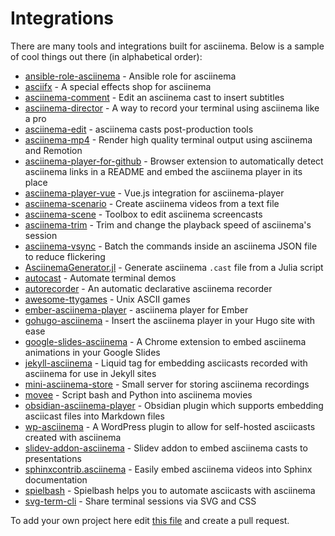 # Integrations

There are many tools and integrations built for asciinema. Below is a sample of
cool things out there (in alphabetical order):

- [ansible-role-asciinema](https://github.com/darkwizard242/ansible-role-asciinema) - Ansible role for asciinema
- [asciifx](https://github.com/apparebit/asciifx) - A special effects shop for asciinema
- [asciinema-comment](https://github.com/hydrargyrum/asciinema-comment) - Edit an asciinema cast to insert subtitles
- [asciinema-director](https://github.com/stonecharioteer/asciinema-director) - A way to record your terminal using asciinema like a pro
- [asciinema-edit](https://github.com/cirocosta/asciinema-edit) - asciinema casts post-production tools
- [asciinema-mp4](https://github.com/lhr0909/asciinema-mp4) - Render high quality terminal output using asciinema and Remotion
- [asciinema-player-for-github](https://github.com/plibither8/asciinema-player-for-github) - Browser extension to automatically detect asciinema links in a README and embed the asciinema player in its place
- [asciinema-player-vue](https://github.com/xuchangjunjx/asciinema-player-vue) - Vue.js integration for asciinema-player
- [asciinema-scenario](https://github.com/garbas/asciinema-scenario) - Create asciinema videos from a text file
- [asciinema-scene](https://github.com/jdum/asciinema-scene) - Toolbox to edit asciinema screencasts
- [asciinema-trim](https://github.com/suzuki-shunsuke/asciinema-trim) - Trim and change the playback speed of asciinema's session
- [asciinema-vsync](https://github.com/JakeWharton/asciinema-vsync) - Batch the commands inside an asciinema JSON file to reduce flickering
- [AsciinemaGenerator.jl](https://github.com/GiggleLiu/AsciinemaGenerator.jl) - Generate asciinema `.cast` file from a Julia script
- [autocast](https://github.com/k9withabone/autocast) - Automate terminal demos
- [autorecorder](https://github.com/NorfairKing/autorecorder) - An automatic declarative asciinema recorder
- [awesome-ttygames](https://github.com/ligurio/awesome-ttygames) - Unix ASCII games
- [ember-asciinema-player](https://github.com/hashicorp/ember-asciinema-player) - asciinema player for Ember
- [gohugo-asciinema](https://github.com/cljoly/gohugo-asciinema) - Insert the asciinema player in your Hugo site with ease
- [google-slides-asciinema](https://github.com/iblancasa/google-slides-asciinema) - A Chrome extension to embed asciinema animations in your Google Slides
- [jekyll-asciinema](https://github.com/mnuessler/jekyll-asciinema) - Liquid tag for embedding asciicasts recorded with asciinema for use in Jekyll sites
- [mini-asciinema-store](https://github.com/Gerifield/mini-asciinema-store) - Small server for storing asciinema recordings
- [movee](https://github.com/rec/movee) - Script bash and Python into asciinema movies
- [obsidian-asciinema-player](https://github.com/nekomeowww/obsidian-asciinema-player) - Obsidian plugin which supports embedding asciicast files into Markdown files
- [wp-asciinema](https://github.com/passionsplay/wp-asciinema) - A WordPress plugin to allow for self-hosted asciicasts created with asciinema
- [slidev-addon-asciinema](https://github.com/murilo-cunha/slidev-addon-asciinema) - Slidev addon to embed asciinema casts to presentations
- [sphinxcontrib.asciinema](https://github.com/divi255/sphinxcontrib.asciinema) - Easily embed asciinema videos into Sphinx documentation
- [spielbash](https://github.com/Malinskiy/spielbash) - Spielbash helps you to automate asciicasts with asciinema
- [svg-term-cli](https://github.com/marionebl/svg-term-cli) - Share terminal sessions via SVG and CSS

To add your own project here edit [this
file](https://github.com/asciinema/asciinema.github.io/blob/main/docs/integrations.md)
and create a pull request.
